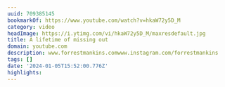 ```yaml
---
uuid: 709385145
bookmarkOf: https://www.youtube.com/watch?v=hkaW72y5D_M
category: video
headImage: https://i.ytimg.com/vi/hkaW72y5D_M/maxresdefault.jpg
title: A lifetime of missing out
domain: youtube.com
description: www.forrestmankins.comwww.instagram.com/forrestmankins
tags: []
date: '2024-01-05T15:52:00.776Z'
highlights: 
---
```




